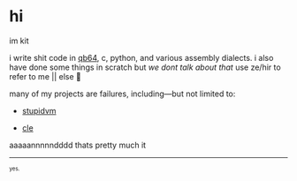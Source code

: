 # hi

im kit

i write shit code in [qb64](https://qb64.org), c, python, and various assembly dialects. i also have done some things in scratch but *we dont talk about that*
use ze/hir to refer to me || else :gun:

many of my projects are failures, including—but not limited to:

- [stupidvm](https://github.com/aouwt/stupidvm)

- [cle](https://github.com/aouwt/cle)

aaaaannnnndddd thats pretty much it


---


<sup><small>yes.</small></sup>
